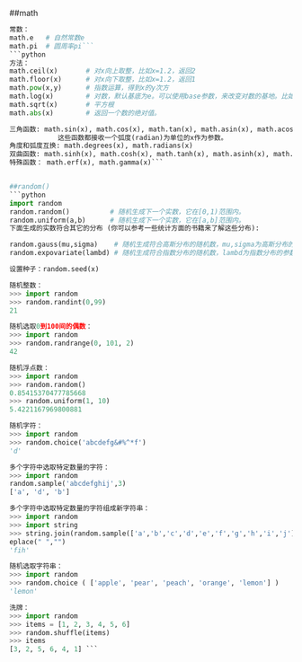 ##math
```python
常数：
math.e   # 自然常数e
math.pi  # 圆周率pi```
```python
方法：
math.ceil(x)       # 对x向上取整，比如x=1.2，返回2
math.floor(x)      # 对x向下取整，比如x=1.2，返回1
math.pow(x,y)      # 指数运算，得到x的y次方
math.log(x)        # 对数，默认基底为e。可以使用base参数，来改变对数的基地。比如math.log(100,base=10)
math.sqrt(x)       # 平方根
math.abs(x)        # 返回一个数的绝对值。

三角函数: math.sin(x), math.cos(x), math.tan(x), math.asin(x), math.acos(x), math.atan(x)
            这些函数都接收一个弧度(radian)为单位的x作为参数。
角度和弧度互换: math.degrees(x), math.radians(x)
双曲函数: math.sinh(x), math.cosh(x), math.tanh(x), math.asinh(x), math.acosh(x), math.atanh(x)
特殊函数： math.erf(x), math.gamma(x)```


##random()
```python
import random
random.random()          # 随机生成下一个实数，它在[0,1)范围内。
random.uniform(a,b)      # 随机生成下一个实数，它在[a,b]范围内。
下面生成的实数符合其它的分布 (你可以参考一些统计方面的书籍来了解这些分布):

random.gauss(mu,sigma)    # 随机生成符合高斯分布的随机数，mu,sigma为高斯分布的两个参数。 
random.expovariate(lambd) # 随机生成符合指数分布的随机数，lambd为指数分布的参数。

设置种子：random.seed(x)

随机整数：
>>> import random
>>> random.randint(0,99)
21

随机选取0到100间的偶数：
>>> import random
>>> random.randrange(0, 101, 2)
42

随机浮点数：
>>> import random
>>> random.random()
0.85415370477785668
>>> random.uniform(1, 10)
5.4221167969800881

随机字符：
>>> import random
>>> random.choice('abcdefg&#%^*f')
'd'

多个字符中选取特定数量的字符：
>>> import random
random.sample('abcdefghij',3)
['a', 'd', 'b']

多个字符中选取特定数量的字符组成新字符串：
>>> import random
>>> import string
>>> string.join(random.sample(['a','b','c','d','e','f','g','h','i','j'], 3)).r
eplace(" ","")
'fih'

随机选取字符串：
>>> import random
>>> random.choice ( ['apple', 'pear', 'peach', 'orange', 'lemon'] )
'lemon'

洗牌：
>>> import random
>>> items = [1, 2, 3, 4, 5, 6]
>>> random.shuffle(items)
>>> items
[3, 2, 5, 6, 4, 1] ```
